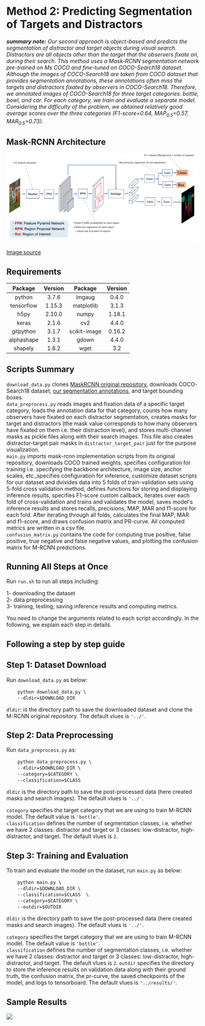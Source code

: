 
# Method 2: Predicting Segmentation of Targets and Distractors

**_summary note:_** *Our second approach is object-based and predicts the segmentation of distractor and target objects during visual search. Distractors are all objects other than the target that the observers fixate on, during their search. This method uses a Mask-RCNN segmentation network pre-trained on Ms COCO and fine-tuned on COCO-Search18 dataset. Although the images of COCO-Search18 are taken from COCO dataset that provides segmentation annotations, these annotations often miss the targets and distractors fixated by observers in COCO-Search18. Therefore, we annotated images of COCO-Search18 for three target categories: bottle, bowl, and car. For each category, we train and evaluate a separate model. Considering the difficulty of the problem, we obtained relatively good average scores over the three categories (F1-score=0.64, MAP<sub>0.5</sub>=0.57, MAR<sub>0.5</sub>=0.73).*


## Mask-RCNN Architecture 

<img src="../images/MASKRCNN.png" width="500"/>

[Image source](https://speakerdeck.com/nptdat/mask-rcnn-for-instance-segmentation) 

## Requirements

| Package    | Version | Package    | Version |
|:----------:|:-------:|:----------:|:-------:|
| python     |  3.7.6  | imgaug     | 0.4.0   |
| tensorflow |  1.15.3 | matplotlib | 3.1.3   |
| h5py       |  2.10.0 | numpy      | 1.18.1  |
| keras      |  2.1.6  | cv2        | 4.4.0   |
| gitpython  |  3.1.7  |scikit-image| 0.16.2  |
| alphashape |  1.3.1  | gdown      | 4.4.0   |
| shapely    |  1.8.2  | wget       | 3.2     |


## Scripts Summary

```download_data.py``` clones [MaskRCNN original repository](https://github.com/matterport/Mask_RCNN.git), downloads COCO-Search18 dataset, [our segmentation annotations](https://drive.google.com/uc?export=download&id=1ri6IToZzj9FUcXCK3PHXRhslXhwV4rHV), and target bounding boxes. <br/>
```data_preprocess.py``` reads images and fixation data of a specific target category, loads the annotation data for that category, counts how many observers have fixated on each distractor segmentation, creates masks for target and distractors (the mask value corresponds to how many observers have fixated on them i.e. their distraction level), and stores multi-channel masks as pickle files along with their search images. This file also creates distractor-target pair masks in ```distractor_target_pair``` just for the purpose visualization. <br/>
```main.py``` imports mask-rcnn implementation scripts from its original repository, downloads COCO trained weights, specifies configuration for training i.e. specifying the backbone architecture, image size, anchor scales, etc.,specifies configuration for inference, customize dataset scripts for our dataset and dvivides data into 5 folds of train-validation sets using 5-fold cross validation method, defines functions for storing and displaying inference results, specifies F1-score custom callback, iterates over each fold of cross-validation and trains and validates the model, saves model's inference results and stores recalls, precisions, MAP, MAR and f1-score for each fold. After iterating through all folds, calculates the final MAP, MAR and f1-score, and draws confusion matrix and PR-curve. All computed metrics are written in a csv file. <br/>
```confusion_matrix.py``` contains the code for computing true positive, false positive, true negative and false negative values, and plotting the confusion matrix for M-RCNN predictions. <br/>

## Running All Steps at Once

Run ```run.sh``` to run all steps including: 

1- downloading the dataset <br/>
2- data preprocessing <br/>
3- training, testing, saving inference results and computing metrics. <br/> 

You need to change the arguments related to each script accordingly. 
In the following, we explain each step in details. 

## Following a step by step guide

## Step 1: Dataset Download 

Run ```download_data.py``` as below:

```
    python download_data.py \
    --dldir=$DOWNLOAD_DIR 
```

```dldir```: is the directory path to save the downloaded dataset and clone the M-RCNN original repository. The default vlues is ```'../'```.  


## Step 2: Data Preprocessing

Run ```data_preprocess.py```  as:

```
    python data_preprocess.py \
    --dldir=$DOWNLOAD_DIR \
    --category=$CATEGORY \
    --classification=$CLASS
```

```dldir``` is the directory path to save the post-processed data (here created masks and search images). The default vlues is ```'../'```.   

```category``` specifies the target category that we are using to train M-RCNN model. The default value is ```'bottle'```.   
```classification``` defines the number of segmentation classes, i.e. whether we have 2 classes: distractor and target or 3 classes: low-distractor, high-distractor, and target. The default vlues is ```2```.   


## Step 3: Training and Evaluation

To train and evaluate the model on the dataset, run ```main.py``` as below:

```
    python main.py \
    --dldir=$DOWNLOAD_DIR \
    --classification=$CLASS  \
    --category=$CATEGORY \
    --outdir=$OUTDIR
```
```dldir``` is the directory path to save the post-processed data (here created masks and search images). The default vlues is ```'../'```.   

```category``` specifies the target category that we are using to train M-RCNN model. The default value is ```'bottle'```.   
```classification``` defines the number of segmentation classes, i.e. whether we have 2 classes: distractor and target or 3 classes: low-distractor, high-distractor, and target. The default vlues is ```2```.
```outdir``` specifies the directory to store the inference results on validation data along with their ground truth, the confusion matrix, the pr-curve, the saved checkpoints of the model, and logs to tensorboard. The default vlues is ```'../results/'```.

## Sample Results

<img src="./images/results_1.png" width="800"/>
